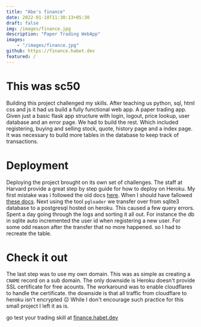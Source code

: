 ```yaml
---
title: "Abe's finance"
date: 2022-01-10T11:30:13+05:30
draft: false
img: /images/finance.jpg
description: "Paper Trading WebApp"
images:
    - "/images/finance.jpg"
github: https://finance.habet.dev
featured: /
---
```



# This was sc50

Building this project challenged my skills. After teaching us python, sql, html css and js it had us build a fully functional web app. A paper trading app. Given just a basic flask app structure with login, logout, price lookup, user database and an error page. We had to build the rest. Which included registering, buying and selling stock, quote, history page and a index page. It was necessary to build more tables in the database to keep track of transactions.

# Deployment

Deploying the project brought on its own set of challenges. The staff at Harvard provide a great step by step guide for how to deploy on Heroku. My first mistake was i followed the old docs [here](https://manual50.readthedocs.io/en/latest/heroku.html). When I should have fallowed [these docs](https://cs50.readthedocs.io/heroku/).
Next using the tool `pgloader` we transfer over from sqlite3 database to a postgresql hosted on heroku. This caused a few query errors. Spent a day going through the logs and sorting it all out. For instance the db in sqlite auto incremented the user id when registering a new user. For some odd reason after the transfer that no more happened. so I had to recreate the table.

# Check it out

The last step was to use my own domain. This was as simple as creating a `CNAME` record on a sub domain.
The only downside is Heroku doesn't provide SSL certificate for free acounts.
The workaround was to enable cloudflares to handle the certificate. the downside is that all traffic from cloudflare to heroku isn't encrypted ☹️  While I don't encourage such practice for this small project I left it as is.

go test your trading skill at [finance.habet.dev](https://finance.habet.dev)
